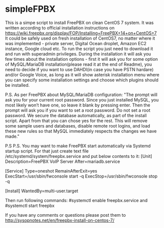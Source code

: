 # simpleFPBX
This is a simpe script to install FreePBX on clean CentOS 7 system.
It was written according to official installation instructions on https://wiki.freepbx.org/display/FOP/Installing+FreePBX+14+on+CentOS+7
It could be safely used on fresh installation of CentOS7, no matter where it was implemented - private server, Digital Ocean droplet, Amazon EC2 instance, Google cloud etc.
To run the script you just need to download it and run with superadmin privileges. During the installation it will ask you few times about the installation options - first it will ask you for some option of MySQL/MariaDB installation(please read it at the end of Readme), you need to decide if you want to use DAHDI(in case you have PSTN hardare) and/or Google Voice, as long as it will show asterisk installation menu where you can specify some installation settings and choose which plugins should be installed.

P.S. 
As per FreePBX about MySQL/MariaDB configuration: "The prompt will ask you for your current root password. Since you just installed MySQL, you most likely won’t have one, so leave it blank by pressing enter. Then the prompt will ask you if you want to set a root password. Do not set a root password. We secure the database automatically, as part of the install script.  Apart from that you can chose yes for the rest. This will remove some sample users and databases, disable remote root logins, and load these new rules so that MySQL immediately respects the changes we have made."

P.S P.S.
You may want to make FreePBX start automatically via Systemd startup script. For that just create text file /etc/systemd/system/freepbx.service and put below contents to it: 
[Unit]
Description=FreePBX VoIP Server
After=mariadb.service
 
[Service]
Type=oneshot
RemainAfterExit=yes
ExecStart=/usr/sbin/fwconsole start -q
ExecStop=/usr/sbin/fwconsole stop -q
 
[Install]
WantedBy=multi-user.target

Then run following commands:
#systemctl enable freepbx.service
and 
#systemctl start freepbx

If you have any comments or questions please post them to http://sysopnotes.net/en/freepbx-install-on-centos-7/
